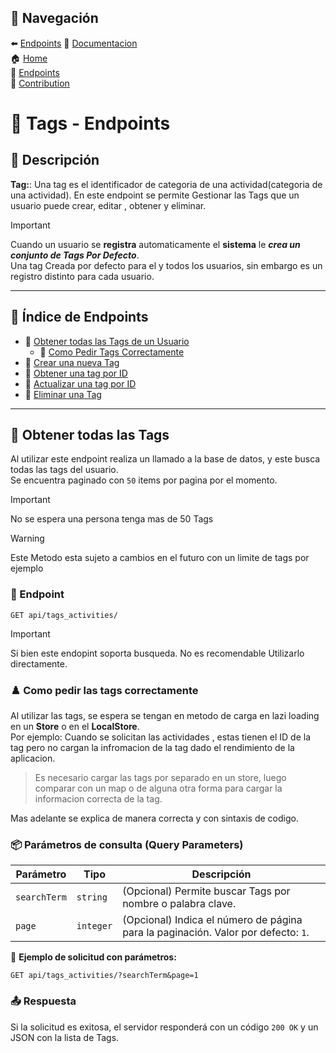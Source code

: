 ## 🔗 Navegación  

⬅️ [Endpoints](./Services.index.md "Services")
📖 [Documentacion](../index.MD "Docuemntacion Home")  
🏠 [Home](../../README.MD "Home")  
📖 [Endpoints](./Services.index.md "Services")  
👥 [Contribution](../../contribution.MD "Contribution")  


# 📌 Tags - Endpoints

## 📖 Descripción


**Tag:**: Una tag es el identificador de categoria de una actividad(categoria de una actividad).
En este endpoint se permite Gestionar las Tags que un usuario puede crear, editar , obtener y eliminar. 

> [!IMPORTANT]  
> Cuando un usuario se **registra** automaticamente el __sistema__ le ***crea un conjunto de Tags Por Defecto***.     
> Una tag Creada por defecto para el y todos los usuarios, sin embargo es un registro distinto para cada usuario.

---

## 📌 Índice de Endpoints

- 🔹 [Obtener todas las Tags de un Usuario](#dart-obtener-todas-las-tags)
    - 🔹 [Como Pedir Tags Correctamente](#chess_pawn-como-pedir-las-tags-correctamente)
- 🔹 [Crear una nueva Tag](#crear-una-nueva-actividad)
- 🔹 [Obtener una tag por ID](#obtener-una-actividad-por-id)
- 🔹 [Actualizar una tag por ID](#actualizar-una-actividad)
- 🔹 [Eliminar una Tag](#eliminar-una-actividad)

---

## :dart: Obtener todas las Tags

Al utilizar este endpoint realiza un llamado a la base de datos, y este busca todas las tags del usuario.   
Se encuentra paginado con `50` items por pagina por el momento.

> [!IMPORTANT]   
> No se espera una persona tenga mas de 50 Tags


> [!WARNING]   
> Este Metodo esta sujeto a cambios en el futuro con un limite de tags por ejemplo



### 🔗 Endpoint
```http
GET api/tags_activities/
```

> [!IMPORTANT]   
> Si bien este endopint soporta busqueda. No es recomendable Utilizarlo directamente.


### :chess_pawn: Como pedir las tags correctamente

Al utilizar las tags, se espera se tengan en metodo de carga en lazi loading en un **Store** o en el **LocalStore**.   
Por ejemplo: Cuando se solicitan las actividades , estas tienen el ID de la tag pero no cargan la infromacion de la tag dado el rendimiento de la aplicacion.
> Es necesario cargar las tags por separado en un store, luego comparar con un map o de alguna otra forma para cargar la informacion correcta de la tag.

Mas adelante se explica de manera correcta y con sintaxis de codigo.


### :package: Parámetros de consulta (Query Parameters)
	
| Parámetro    | Tipo             | Descripción |
|-------------|----------------|-------------|
| `searchTerm` | `string` | (Opcional) Permite buscar Tags por nombre o palabra clave. |
| `page` | `integer` | (Opcional) Indica el número de página para la paginación. Valor por defecto: `1`. |




📌 **Ejemplo de solicitud con parámetros:**  
```http
GET api/tags_activities/?searchTerm&page=1
```



### 📤 Respuesta
Si la solicitud es exitosa, el servidor responderá con un código `200 OK` y un JSON con la lista de Tags.



